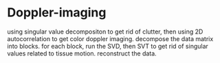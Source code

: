 # Doppler-imaging

using singular value decompositon to get rid of clutter, then using 2D autocorrelation to get color doppler imaging. 
decompose the data matrix into blocks. for each block, run the SVD, then SVT to get rid of singular values related to tissue motion. 
reconstruct the data. 
